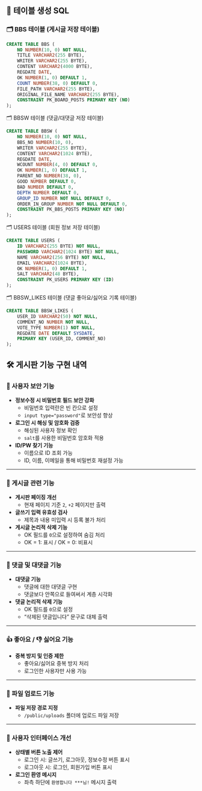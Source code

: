## 📂 테이블 생성 SQL

### 🗂️ BBS 테이블 (게시글 저장 테이블)

```sql
CREATE TABLE BBS (
    NO NUMBER(10, 0) NOT NULL,
    TITLE VARCHAR2(255 BYTE),
    WRITER VARCHAR2(255 BYTE),
    CONTENT VARCHAR2(4000 BYTE),
    REGDATE DATE,
    OK NUMBER(1, 0) DEFAULT 1,
    COUNT NUMBER(38, 0) DEFAULT 0,
    FILE_PATH VARCHAR2(255 BYTE),
    ORIGINAL_FILE_NAME VARCHAR2(255 BYTE),
    CONSTRAINT PK_BOARD_POSTS PRIMARY KEY (NO)
);
```


🗂️ BBSW 테이블 (댓글/대댓글 저장 테이블)
```sql
CREATE TABLE BBSW (
    NO NUMBER(10, 0) NOT NULL,
    BBS_NO NUMBER(10, 0),
    WRITER VARCHAR2(255 BYTE),
    CONTENT VARCHAR2(1024 BYTE),
    REGDATE DATE,
    WCOUNT NUMBER(4, 0) DEFAULT 0,
    OK NUMBER(1, 0) DEFAULT 1,
    PARENT_NO NUMBER(38, 0),
    GOOD NUMBER DEFAULT 0,
    BAD NUMBER DEFAULT 0,
    DEPTH NUMBER DEFAULT 0,
    GROUP_ID NUMBER NOT NULL DEFAULT 0,
    ORDER_IN_GROUP NUMBER NOT NULL DEFAULT 0,
    CONSTRAINT PK_BBS_POSTS PRIMARY KEY (NO)
);
```
🗂️ USERS 테이블 (회원 정보 저장 테이블)
```sql
CREATE TABLE USERS (
    ID VARCHAR2(255 BYTE) NOT NULL,
    PASSWORD VARCHAR2(1024 BYTE) NOT NULL,
    NAME VARCHAR2(256 BYTE) NOT NULL,
    EMAIL VARCHAR2(1024 BYTE),
    OK NUMBER(1, 0) DEFAULT 1,
    SALT VARCHAR2(48 BYTE),
    CONSTRAINT PK_USERS PRIMARY KEY (ID)
);
```
🗂️ BBSW_LIKES 테이블 (댓글 좋아요/싫어요 기록 테이블)
```sql
CREATE TABLE BBSW_LIKES (
    USER_ID VARCHAR2(50) NOT NULL,
    COMMENT_NO NUMBER NOT NULL,
    VOTE_TYPE NUMBER(1) NOT NULL,
    REGDATE DATE DEFAULT SYSDATE,
    PRIMARY KEY (USER_ID, COMMENT_NO)
);
```

## 🛠️ 게시판 기능 구현 내역

### 🔐 사용자 보안 기능

- **정보수정 시 비밀번호 필드 보안 강화**
    - 비밀번호 입력란은 빈 칸으로 설정
    - `input type="password"`로 보안성 향상
- **로그인 시 해싱 및 암호화 검증**
    - 해싱된 사용자 정보 확인
    - `salt`를 사용한 비밀번호 암호화 적용
- **ID/PW 찾기 기능**
    - 이름으로 ID 조회 가능
    - ID, 이름, 이메일을 통해 비밀번호 재설정 가능

---

### 📝 게시글 관련 기능

- **게시판 페이징 개선**
    - 현재 페이지 기준 `2`, `+2` 페이지만 출력
- **글쓰기 입력 유효성 검사**
    - 제목과 내용 미입력 시 등록 불가 처리
- **게시글 논리적 삭제 기능**
    - OK 필드를 `0`으로 설정하여 숨김 처리
    - OK = 1: 표시 / OK = 0: 비표시

---

### 💬 댓글 및 대댓글 기능

- **대댓글 기능**
    - 댓글에 대한 대댓글 구현
    - 댓글보다 안쪽으로 들여써서 계층 시각화
- **댓글 논리적 삭제 기능**
    - OK 필드를 `0`으로 설정
    - “삭제된 댓글입니다” 문구로 대체 출력

---

### 👍 좋아요 / 👎 싫어요 기능

- **중복 방지 및 인증 제한**
    - 좋아요/싫어요 중복 방지 처리
    - 로그인한 사용자만 사용 가능

---

### 📁 파일 업로드 기능

- **파일 저장 경로 지정**
    - `/public/uploads` 폴더에 업로드 파일 저장

---

### 👤 사용자 인터페이스 개선

- **상태별 버튼 노출 제어**
    - 로그인 시: 글쓰기, 로그아웃, 정보수정 버튼 표시
    - 로그아웃 시: 로그인, 회원가입 버튼 표시
- **로그인 환영 메시지**
    - 좌측 하단에 `환영합니다 ***님!` 메시지 출력
